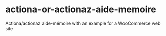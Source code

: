 # actiona-or-actionaz-aide-memoire
Actiona/actionaz aide-mémoire with an example for a WooCommerce web site

